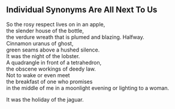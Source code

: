 Individual Synonyms Are All Next To Us
--------------------------------------
So the rosy respect lives on in an apple,  
the slender house of the bottle,  
the verdure wreath that is plumed and blazing. Halfway.  
Cinnamon uranus of ghost,  
green seams above a hushed silence.  
It was the night of the lobster.  
A quadrangle in front of a tetrahedron,  
the obscene workings of deedy law.  
Not to wake or even meet  
the breakfast of one who promises  
in the middle of me in a moonlight evening or lighting to a woman.  
  
It was the holiday of the jaguar.  

